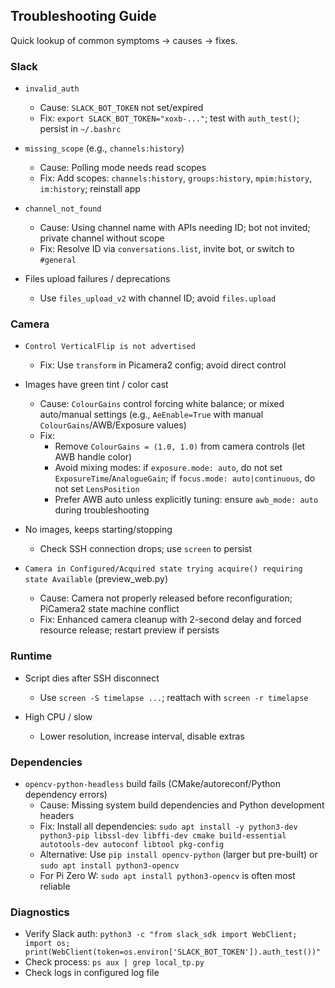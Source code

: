 ## Troubleshooting Guide

Quick lookup of common symptoms → causes → fixes.

### Slack
- `invalid_auth`
  - Cause: `SLACK_BOT_TOKEN` not set/expired
  - Fix: `export SLACK_BOT_TOKEN="xoxb-..."`; test with `auth_test()`; persist in `~/.bashrc`

- `missing_scope` (e.g., `channels:history`)
  - Cause: Polling mode needs read scopes
  - Fix: Add scopes: `channels:history`, `groups:history`, `mpim:history`, `im:history`; reinstall app

- `channel_not_found`
  - Cause: Using channel name with APIs needing ID; bot not invited; private channel without scope
  - Fix: Resolve ID via `conversations.list`, invite bot, or switch to `#general`

- Files upload failures / deprecations
  - Use `files_upload_v2` with channel ID; avoid `files.upload`

### Camera
- `Control VerticalFlip is not advertised`
  - Fix: Use `transform` in Picamera2 config; avoid direct control

- Images have green tint / color cast
  - Cause: `ColourGains` control forcing white balance; or mixed auto/manual settings (e.g., `AeEnable=True` with manual `ColourGains`/AWB/Exposure values)
  - Fix:
    - Remove `ColourGains = (1.0, 1.0)` from camera controls (let AWB handle color)
    - Avoid mixing modes: if `exposure.mode: auto`, do not set `ExposureTime`/`AnalogueGain`; if `focus.mode: auto|continuous`, do not set `LensPosition`
    - Prefer AWB auto unless explicitly tuning: ensure `awb_mode: auto` during troubleshooting

- No images, keeps starting/stopping
  - Check SSH connection drops; use `screen` to persist

- `Camera in Configured/Acquired state trying acquire() requiring state Available` (preview_web.py)
  - Cause: Camera not properly released before reconfiguration; PiCamera2 state machine conflict
  - Fix: Enhanced camera cleanup with 2-second delay and forced resource release; restart preview if persists

### Runtime
- Script dies after SSH disconnect
  - Use `screen -S timelapse ...`; reattach with `screen -r timelapse`

- High CPU / slow
  - Lower resolution, increase interval, disable extras

### Dependencies
- `opencv-python-headless` build fails (CMake/autoreconf/Python dependency errors)
  - Cause: Missing system build dependencies and Python development headers
  - Fix: Install all dependencies: `sudo apt install -y python3-dev python3-pip libssl-dev libffi-dev cmake build-essential autotools-dev autoconf libtool pkg-config`
  - Alternative: Use `pip install opencv-python` (larger but pre-built) or `sudo apt install python3-opencv`
  - For Pi Zero W: `sudo apt install python3-opencv` is often most reliable

### Diagnostics
- Verify Slack auth: `python3 -c "from slack_sdk import WebClient; import os; print(WebClient(token=os.environ['SLACK_BOT_TOKEN']).auth_test())"`
- Check process: `ps aux | grep local_tp.py`
- Check logs in configured log file


